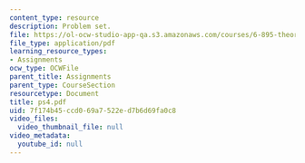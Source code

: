 ```yaml
---
content_type: resource
description: Problem set.
file: https://ol-ocw-studio-app-qa.s3.amazonaws.com/courses/6-895-theory-of-parallel-systems-sma-5509-fall-2003/7f174b45ccd069a7522ed7b6d69fa0c8_ps4.pdf
file_type: application/pdf
learning_resource_types:
- Assignments
ocw_type: OCWFile
parent_title: Assignments
parent_type: CourseSection
resourcetype: Document
title: ps4.pdf
uid: 7f174b45-ccd0-69a7-522e-d7b6d69fa0c8
video_files:
  video_thumbnail_file: null
video_metadata:
  youtube_id: null
---
```

